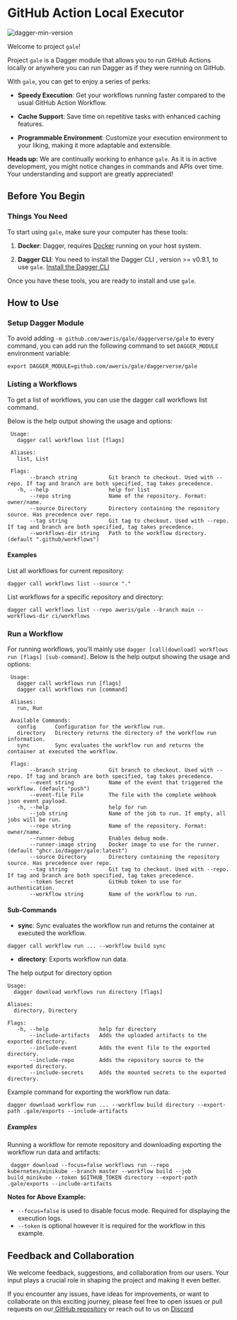 # GitHub Action Local Executor

![dagger-min-version](https://img.shields.io/badge/dagger%20version-v0.9.1-green)

Welcome to project `gale`!

Project `gale` is a Dagger module that allows you to run GitHub Actions locally or anywhere you can run Dagger as if 
they were running on GitHub.

With `gale`, you can get to enjoy a series of perks:

- **Speedy Execution**: Get your workflows running faster compared to the usual GitHub Action Workflow.

- **Cache Support**: Save time on repetitive tasks with enhanced caching features.

- **Programmable Environment**: Customize your execution environment to your liking, making it more adaptable and extensible.

**Heads up:** We are continually working to enhance `gale`. As it is in active development, you might notice changes in 
commands and APIs over time. Your understanding and support are greatly appreciated!

## Before You Begin

### Things You Need

To start using `gale`, make sure your computer has these tools:

1. **Docker**: Dagger, requires [Docker](https://www.docker.com/) running on your host system.

2. **Dagger CLI**: You need to install the Dagger CLI , version >= v0.9.1, to use `gale`. [Install the Dagger CLI](https://docs.dagger.io/quickstart/729236/cli)

Once you have these tools, you are ready to install and use `gale`.

## How to Use

### Setup Dagger Module

To avoid adding `-m github.com/aweris/gale/daggerverse/gale` to every command, you can add run the following command to
set `DAGGER_MODULE` environment variable:

```shell
export DAGGER_MODULE=github.com/aweris/gale/daggerverse/gale
```

### Listing a Workflows

To get a list of workflows, you can use the dagger call workflows list command.

Below is the help output showing the usage and options:

```shell
 Usage:
   dagger call workflows list [flags]

 Aliases:
   list, List

 Flags:
       --branch string          Git branch to checkout. Used with --repo. If tag and branch are both specified, tag takes precedence.
   -h, --help                   help for list
       --repo string            Name of the repository. Format: owner/name.
       --source Directory       Directory containing the repository source. Has precedence over repo.
       --tag string             Git tag to checkout. Used with --repo. If tag and branch are both specified, tag takes precedence.
       --workflows-dir string   Path to the workflow directory. (default ".github/workflows")
```

#### Examples

List all workflows for current repository:

```shell
dagger call workflows list --source "."
```

List workflows for a specific repository and directory:

```shell
dagger call workflows list --repo aweris/gale --branch main --workflows-dir ci/workflows
```

### Run a Workflow

For running workflows, you'll mainly use `dagger [call|download] workflows run [flags] [sub-command]`. Below is
the help output showing the usage and options:

```shell
 Usage:
   dagger call workflows run [flags]
   dagger call workflows run [command]

 Aliases:
   run, Run

 Available Commands:
   config      Configuration for the workflow run.
   directory   Directory returns the directory of the workflow run information.
   sync        Sync evaluates the workflow run and returns the container at executed the workflow.

 Flags:
       --branch string          Git branch to checkout. Used with --repo. If tag and branch are both specified, tag takes precedence.
       --event string           Name of the event that triggered the workflow. (default "push")
       --event-file File        The file with the complete webhook json event payload.
   -h, --help                   help for run
       --job string             Name of the job to run. If empty, all jobs will be run.
       --repo string            Name of the repository. Format: owner/name.
       --runner-debug           Enables debug mode.
       --runner-image string    Docker image to use for the runner. (default "ghcr.io/dagger/gale:latest")
       --source Directory       Directory containing the repository source. Has precedence over repo.
       --tag string             Git tag to checkout. Used with --repo. If tag and branch are both specified, tag takes precedence.
       --token Secret           GitHub token to use for authentication.
       --workflow string        Name of the workflow to run.
```

#### Sub-Commands

- **sync**: Sync evaluates the workflow run and returns the container at executed the workflow.

```shell
dagger call workflow run ... --workflow build sync
```

- **directory**: Exports workflow run data.

The help output for directory option
```shell
Usage:
  dagger download workflows run directory [flags]

Aliases:
  directory, Directory

Flags:
   -h, --help                help for directory
       --include-artifacts   Adds the uploaded artifacts to the exported directory.
       --include-event       Adds the event file to the exported directory.
       --include-repo        Adds the repository source to the exported directory.
       --include-secrets     Adds the mounted secrets to the exported directory.
```

Example command for exporting the workflow run data:
```shell
dagger download workflow run ... --workflow build directory --export-path .gale/exports --include-artifacts
```

##### Examples

Running a workflow for remote repository and downloading exporting the workflow run data and artifacts:

```shell
 dagger download --focus=false workflows run --repo kubernetes/minikube --branch master --workflow build --job build_minikube --token $GITHUB_TOKEN directory --export-path .gale/exports --include-artifacts
```

**Notes for Above Example:**
- `--focus=false` is used to disable focus mode. Required for displaying the execution logs.
- `--token` is optional however it is required for the workflow in this example.

## Feedback and Collaboration

We welcome feedback, suggestions, and collaboration from our users. Your input plays a crucial role in shaping the project and making it even better.

If you encounter any issues, have ideas for improvements, or want to collaborate on this exciting journey, please  feel free to open issues or pull requests on our[ GitHub repository](https://github.com/aweris/gale) or reach out to us on [Discord](https://discord.com/channels/707636530424053791/1117139064274034809)